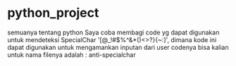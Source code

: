 # python_project
semuanya tentang python
Saya coba membagi code yg dapat digunakan untuk mendeteksi SpecialChar '[@_!#$%^&*()<>?}{~:]', dimana kode ini dapat digunakan untuk mengamankan inputan dari user
codenya bisa kalian  untuk nama filenya adalah : anti-specialchar
